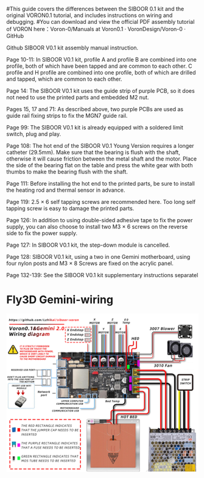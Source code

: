 #This guide covers the differences between the SIBOOR 0.1 kit and the original VORON0.1 tutorial, and includes instructions on wiring and debugging.
#You can download and view the official PDF assembly tutorial of VORON here：Voron-0/Manuals at Voron0.1 · VoronDesign/Voron-0 · GitHub

Github SIBOOR V0.1 kit assembly manual instruction.

Page 10-11: In SIBOOR V0.1 kit, profile A and profile B are combined into one profile, both of which have been tapped and are common to each other. C profile and H profile are combined into one profile, both of which are drilled and tapped, which are common to each other.

Page 14: The SIBOOR V0.1 kit uses the guide strip of purple PCB, so it does not need to use the printed parts and embedded M2 nut.

Pages 15, 17 and 71: As described above, two purple PCBs are used as guide rail fixing strips to fix the MGN7 guide rail.

Page 99: The SIBOOR V0.1 kit is already equipped with a soldered limit switch, plug and play.

Page 108: The hot end of the SIBOOR V0.1 Young Version requires a longer catheter (29.5mm). Make sure that the bearing is flush with the shaft, otherwise it will cause friction between the metal shaft and the motor. Place the side of the bearing flat on the table and press the white gear with both thumbs to make the bearing flush with the shaft.

Page 111: Before installing the hot end to the printed parts, be sure to install the heating rod and thermal sensor in advance.

Page 119: 2.5 × 6 self tapping screws are recommended here. Too long self tapping screw is easy to damage the printed parts.

Page 126: In addition to using double-sided adhesive tape to fix the power supply, you can also choose to install two M3 × 6 screws on the reverse side  to fix the power supply.

Page 127: In SIBOOR V0.1 kit, the step-down module is cancelled.

Page 128: SIBOOR V0.1 kit, using a two in one Gemini motherboard, using four nylon posts and M3 × 8 Screws are fixed on the acrylic panel.

Page 132-139: See the SIBOOR V0.1 kit supplementary instructions separatel

# Fly3D Gemini-wiring
![image](https://github.com/Lzhikai/siboor-voron/blob/main/Voron-0.1/Fly3D%20Gemini-wiring.jpg)
